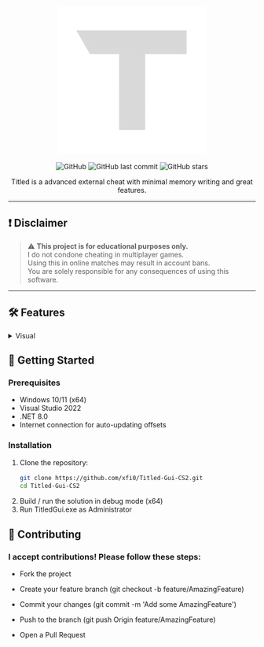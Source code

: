 <p align="center">
  <img src="https://github.com/xfi0/Titled-Gui-CS2/blob/master/Resources/MenuLogo.png?raw=true" alt="CS2 Cheat Logo" width="300">
</p>
<div align="center">
  
  ![GitHub](https://img.shields.io/github/license/xfi0/Titled-Gui-CS2?style=flat-square)
  ![GitHub last commit](https://img.shields.io/github/last-commit/xfi0/Titled-Gui-CS2?style=flat-square)
  ![GitHub stars](https://img.shields.io/github/stars/xfi0/Titled-Gui-CS2?style=flat-square)

</div>

<p align="center">Titled is a advanced external cheat with minimal memory writing and great features.</p>

<hr></hr>

## ❗ Disclaimer

> ⚠️ **This project is for educational purposes only.**  
> I do not condone cheating in multiplayer games.  
> Using this in online matches may result in account bans.  
> You are solely responsible for any consequences of using this software.

<hr></hr>

## 🛠 Features

<details>
  <summary>
    Visual
  </summary>
    <ul dir="auto">
      <li>
        Boxes
        Box Type
        Team Check
        Box Fill Opacity
        Box Fill Gradient
        Box Rounding
        Box Glow
        Tracers
        Change Tracer Start Position
        Change Tracer End Position
        Healthbar
        Armorbar
        Name
        Skeletons
        Visual Color
        Etc.
      </li>
    </ul>
</details>


## 🚀 Getting Started

### Prerequisites

- Windows 10/11 (x64)
- Visual Studio 2022
- .NET 8.0
- Internet connection for auto-updating offsets

### Installation

1. Clone the repository:
   ```bash
   git clone https://github.com/xfi0/Titled-Gui-CS2.git
   cd Titled-Gui-CS2
   ```
  2. Build / run the solution in debug mode (x64) 
  3. Run TitledGui.exe as Administrator

## 🤝 Contributing
### I accept contributions! Please follow these steps:

- Fork the project

- Create your feature branch (git checkout -b feature/AmazingFeature)

- Commit your changes (git commit -m 'Add some AmazingFeature')

- Push to the branch (git push Origin feature/AmazingFeature)

- Open a Pull Request
